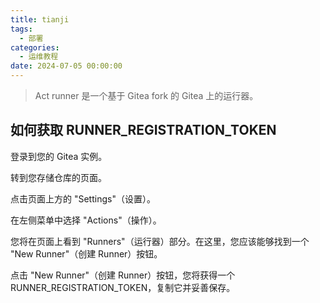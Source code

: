 ```yaml
---
title: tianji
tags:
  - 部署
categories:
  - 运维教程
date: 2024-07-05 00:00:00
---
```


> Act runner 是一个基于 Gitea fork 的 Gitea 上的运行器。

<!-- more -->

## 如何获取 RUNNER_REGISTRATION_TOKEN

登录到您的 Gitea 实例。

转到您存储仓库的页面。

点击页面上方的 "Settings"（设置）。

在左侧菜单中选择 "Actions"（操作）。

您将在页面上看到 "Runners"（运行器）部分。在这里，您应该能够找到一个 "New Runner"（创建 Runner）按钮。

点击 "New Runner"（创建 Runner）按钮，您将获得一个 RUNNER_REGISTRATION_TOKEN，复制它并妥善保存。